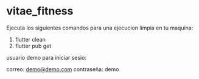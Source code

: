 # vitae_fitness

Ejecuta los siguientes comandos para una ejecucion limpia en tu maquina:

1) flutter clean
2) flutter pub get

usuario demo para iniciar sesio:

correo: demo@demo.com
contraseña: demo